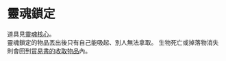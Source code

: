 # 靈魂鎖定
道具見[靈魂核心](../item/soul_core.md)。  
靈魂鎖定的物品丟出後只有自己能吸起、別人無法拿取。
生物死亡或掉落物消失則會回到[貿易書的收取物品](../item/barter_menu.md#收取物品)內。
